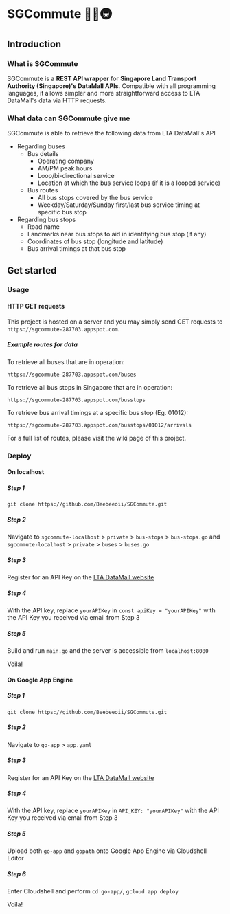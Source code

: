 # SGCommute 🚕🚌🚇

## Introduction

### What is SGCommute

SGCommute is a **REST API wrapper** for **Singapore Land Transport Authority (Singapore)'s DataMall APIs**. Compatible with all programming languages, it allows simpler and more straightforward access to LTA DataMall's data via HTTP requests.

### What data can SGCommute give me

SGCommute is able to retrieve the following data from LTA DataMall's API

- Regarding buses
  - Bus details
    - Operating company
    - AM/PM peak hours
    - Loop/bi-directional service
    - Location at which the bus service loops (if it is a looped service)
  - Bus routes
    - All bus stops covered by the bus service
    - Weekday/Saturday/Sunday first/last bus service timing at specific bus stop
- Regarding bus stops
  - Road name
  - Landmarks near bus stops to aid in identifying bus stop (if any)
  - Coordinates of bus stop (longitude and latitude)
  - Bus arrival timings at that bus stop

## Get started

### Usage

#### HTTP GET requests

This project is hosted on a server and you may simply send GET requests to `https://sgcommute-287703.appspot.com`.

##### __Example routes for data__

To retrieve all buses that are in operation:

`https://sgcommute-287703.appspot.com/buses`

To retrieve all bus stops in Singapore that are in operation:

`https://sgcommute-287703.appspot.com/busstops`

To retrieve bus arrival timings at a specific bus stop (Eg. 01012):

`https://sgcommute-287703.appspot.com/busstops/01012/arrivals`

For a full list of routes, please visit the wiki page of this project.

### Deploy

#### **On localhost**

##### **Step 1**

`git clone https://github.com/Beebeeoii/SGCommute.git`

##### **Step 2**

Navigate to `sgcommute-localhost` > `private` > `bus-stops` > `bus-stops.go` and `sgcommute-localhost` > `private` > `buses` > `buses.go`

##### **Step 3**

Register for an API Key on the [LTA DataMall website](https://www.mytransport.sg/content/mytransport/home/dataMall/request-for-api.html)

##### **Step 4**

With the API key, replace `yourAPIKey` in `const apiKey = "yourAPIKey"` with the API Key you received via email from Step 3

##### **Step 5**

Build and run `main.go` and the server is accessible from `localhost:8080`

Voila!

#### **On Google App Engine**

##### Step 1

`git clone https://github.com/Beebeeoii/SGCommute.git`

##### Step 2

Navigate to `go-app` > `app.yaml`

##### Step 3

Register for an API Key on the [LTA DataMall website](https://www.mytransport.sg/content/mytransport/home/dataMall/request-for-api.html)

##### Step 4

With the API key, replace `yourAPIKey` in `API_KEY: "yourAPIKey"` with the API Key you received via email from Step 3

##### Step 5

Upload both `go-app` and `gopath` onto Google App Engine via Cloudshell Editor

##### Step 6

Enter Cloudshell and perform `cd go-app/`, `gcloud app deploy`

Voila!
